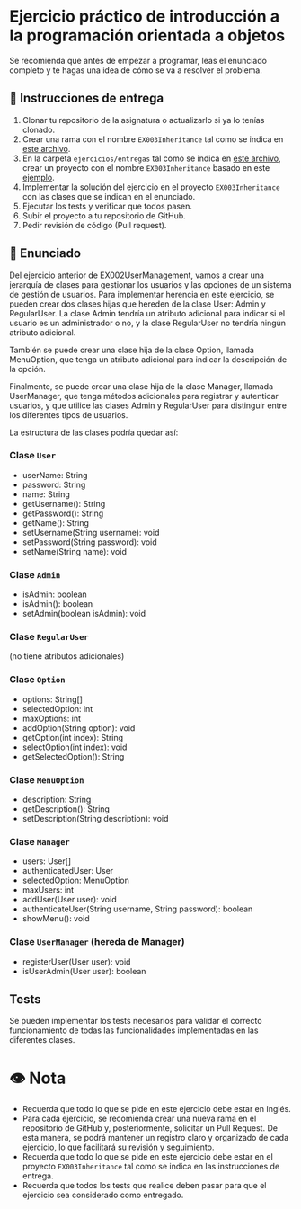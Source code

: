 # Ejercicio práctico de introducción a la programación orientada a objetos

Se recomienda que antes de empezar a programar, leas el enunciado completo y te hagas una idea de cómo se va a resolver el problema.

## 📝 Instrucciones de entrega

1. Clonar tu repositorio de la asignatura o actualizarlo si ya lo tenías clonado.
2. Crear una rama con el nombre `EX003Inheritance` tal como se indica en [este archivo](./entregas/readme.md).
3. En la carpeta `ejercicios/entregas` tal como se indica en [este archivo](./entregas/readme.md), crear un proyecto con el nombre `EX003Inheritance` basado en este [ejemplo](../temario/EX001PooStudent).
4. Implementar la solución del ejercicio en el proyecto `EX003Inheritance` con las clases que se indican en el enunciado.
5. Ejecutar los tests y verificar que todos pasen.
6. Subir el proyecto a tu repositorio de GitHub.
7. Pedir revisión de código (Pull request).

## 🧠 Enunciado
Del ejercicio anterior de EX002UserManagement, vamos a crear una jerarquía de clases para gestionar los usuarios y las opciones de un sistema de gestión de usuarios.
Para implementar herencia en este ejercicio, se pueden crear dos clases hijas que hereden de la clase User: Admin y RegularUser. La clase Admin tendría un atributo adicional para indicar si el usuario es un administrador o no, y la clase RegularUser no tendría ningún atributo adicional.

También se puede crear una clase hija de la clase Option, llamada MenuOption, que tenga un atributo adicional para indicar la descripción de la opción.

Finalmente, se puede crear una clase hija de la clase Manager, llamada UserManager, que tenga métodos adicionales para registrar y autenticar usuarios, y que utilice las clases Admin y RegularUser para distinguir entre los diferentes tipos de usuarios.

La estructura de las clases podría quedar así:

###  Clase `User`

- userName: String
- password: String
- name: String
- getUsername(): String
- getPassword(): String
- getName(): String
- setUsername(String username): void
- setPassword(String password): void
- setName(String name): void

### Clase `Admin`

- isAdmin: boolean
- isAdmin(): boolean
- setAdmin(boolean isAdmin): void

### Clase `RegularUser`
(no tiene atributos adicionales)

### Clase `Option`

- options: String[]
- selectedOption: int
- maxOptions: int
- addOption(String option): void
- getOption(int index): String
- selectOption(int index): void
- getSelectedOption(): String

### Clase `MenuOption`

- description: String
- getDescription(): String
- setDescription(String description): void

### Clase `Manager`

- users: User[]
- authenticatedUser: User
- selectedOption: MenuOption
- maxUsers: int
- addUser(User user): void
- authenticateUser(String username, String password): boolean
- showMenu(): void

### Clase `UserManager` (hereda de Manager)

- registerUser(User user): void
- isUserAdmin(User user): boolean

## Tests
Se pueden implementar los tests necesarios para validar el correcto funcionamiento de todas las funcionalidades implementadas en las diferentes clases.

# 👁️ Nota
- Recuerda que todo lo que se pide en este ejercicio debe estar en Inglés.
- Para cada ejercicio, se recomienda crear una nueva rama en el repositorio de GitHub y, posteriormente, 
solicitar un Pull Request. De esta manera, se podrá mantener un registro claro y organizado de cada ejercicio, lo que facilitará su revisión y seguimiento.
- Recuerda que todo lo que se pide en este ejercicio debe estar en el proyecto `EX003Inheritance` tal como se indica en las instrucciones de entrega.
- Recuerda que todos los tests que realice deben pasar para que el ejercicio sea considerado como entregado.
